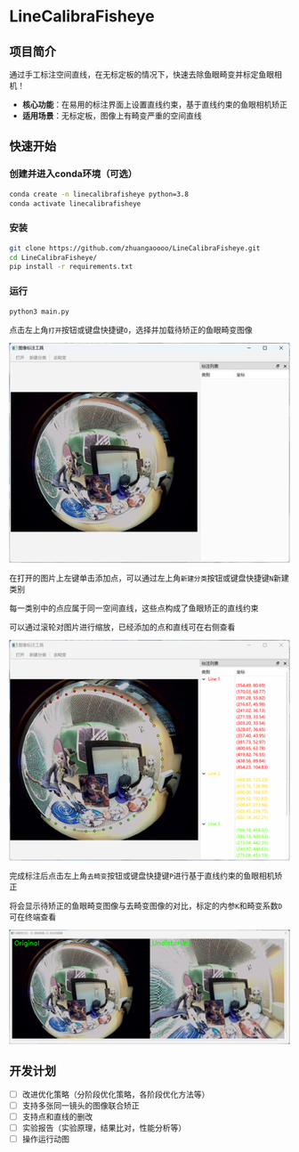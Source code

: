 # LineCalibraFisheye
## 项目简介

通过手工标注空间直线，在无标定板的情况下，快速去除鱼眼畸变并标定鱼眼相机！

- **核心功能**：在易用的标注界面上设置直线约束，基于直线约束的鱼眼相机矫正
- **适用场景**：无标定板，图像上有畸变严重的空间直线

## 快速开始

### 创建并进入conda环境（可选）

```bash
conda create -n linecalibrafisheye python=3.8
conda activate linecalibrafisheye
```

### 安装

```bash
git clone https://github.com/zhuangaoooo/LineCalibraFisheye.git
cd LineCalibraFisheye/
pip install -r requirements.txt
```

### 运行

```bash
python3 main.py
```

点击左上角`打开`按钮或键盘快捷键`O`，选择并加载待矫正的鱼眼畸变图像

![load_image](Figures/load_image.png)

在打开的图片上左键单击添加点，可以通过左上角`新建分类`按钮或键盘快捷键`N`新建类别

每一类别中的点应属于同一空间直线，这些点构成了鱼眼矫正的直线约束

可以通过滚轮对图片进行缩放，已经添加的点和直线可在右侧查看

![annotate_lines](Figures/annotate_lines.png)

完成标注后点击左上角`去畸变`按钮或键盘快捷键`P`进行基于直线约束的鱼眼相机矫正

将会显示待矫正的鱼眼畸变图像与去畸变图像的对比，标定的内参`K`和畸变系数`D`可在终端查看

![result](Figures/result.png)

## 开发计划

- [ ] 改进优化策略（分阶段优化策略，各阶段优化方法等）
- [ ] 支持多张同一镜头的图像联合矫正
- [ ] 支持点和直线的删改
- [ ] 实验报告（实验原理，结果比对，性能分析等）
- [ ] 操作运行动图
